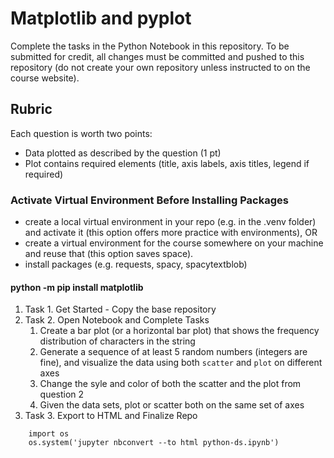 # Matplotlib and pyplot

Complete the tasks in the Python Notebook in this repository.
To be submitted for credit, all changes must be committed and pushed to this repository (do not create your own repository unless instructed to on the course website).

## Rubric

Each question is worth two points:

* Data plotted as described by the question (1 pt)
* Plot contains required elements (title, axis labels, axis titles, legend if required)

### Activate Virtual Environment Before Installing Packages

* create a local virtual environment in your repo (e.g. in the .venv folder) and activate it (this option offers more practice with environments), OR
* create a virtual environment for the course somewhere on your machine and reuse that (this option saves space).
* install packages (e.g. requests, spacy, spacytextblob)

#### python -m pip install matplotlib

1. Task 1. Get Started - Copy the base repository
2. Task 2. Open Notebook and Complete Tasks
   1. Create a bar plot (or a horizontal bar plot) that shows the frequency distribution of characters in the string
   2. Generate a sequence of at least 5 random numbers (integers are fine), and visualize the data using both `scatter` and `plot` on different axes
   3. Change the syle and color of both the scatter and the plot from question 2
   4. Given the data sets, plot or scatter both on the same set of axes
3. Task 3. Export to HTML and Finalize Repo

~~~
    import os
    os.system('jupyter nbconvert --to html python-ds.ipynb')
~~~

